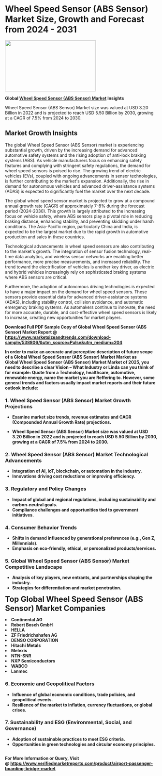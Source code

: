 <H1>Wheel Speed Sensor (ABS Sensor) Market Size, Growth and Forecast from 2024 - 2031</H1><img class="aligncenter size-medium wp-image-584254" src="https://thirdeyenews.in/wp-content/uploads/2024/09/Global-Market-Research-300x168.jpeg" alt="" width="300" height="168" /><p><strong>Global&nbsp;<a href="https://www.marketsizeandtrends.com/download-sample/538806/&amp;utm_source=Pulse&amp;utm_medium=204">Wheel Speed Sensor (ABS Sensor) Market</a> Insights</strong></p><p>Wheel Speed Sensor (ABS Sensor) Market size was valued at USD 3.20 Billion in 2022 and is projected to reach USD 5.50 Billion by 2030, growing at a CAGR of 7.5% from 2024 to 2030.</p><p><h2>Market Growth Insights</h2> <p>The global Wheel Speed Sensor (ABS Sensor) market is experiencing substantial growth, driven by the increasing demand for advanced automotive safety systems and the rising adoption of anti-lock braking systems (ABS). As vehicle manufacturers focus on enhancing safety features and complying with stringent safety regulations, the demand for wheel speed sensors is poised to rise. The growing trend of electric vehicles (EVs), coupled with ongoing advancements in sensor technologies, is further contributing to the market's expansion. Additionally, the rise in demand for autonomous vehicles and advanced driver-assistance systems (ADAS) is expected to significantly fuel the market over the next decade.</p> <p><strong></strong></p> <p>The global wheel speed sensor market is projected to grow at a compound annual growth rate (CAGR) of approximately 7-8% during the forecast period (2024-2030). This growth is largely attributed to the increasing focus on vehicle safety, where ABS sensors play a pivotal role in reducing braking distance, enhancing stability, and preventing skidding under harsh conditions. The Asia-Pacific region, particularly China and India, is expected to be the largest market due to the rapid growth in automotive production and sales in these countries.</p> <p>Technological advancements in wheel speed sensors are also contributing to the market's growth. The integration of sensor fusion technology, real-time data analytics, and wireless sensor networks are enabling better performance, more precise measurements, and increased reliability. The trend toward the electrification of vehicles is another key driver, as electric and hybrid vehicles increasingly rely on sophisticated braking systems where ABS sensors are critical.</p> <p>Furthermore, the adoption of autonomous driving technologies is expected to have a major impact on the demand for wheel speed sensors. These sensors provide essential data for advanced driver-assistance systems (ADAS), including stability control, collision avoidance, and automatic emergency braking systems. As automakers continue to innovate, the need for more accurate, durable, and cost-effective wheel speed sensors is likely to increase, creating new opportunities for market players.</p> <p><strong></p><p><span class=""><strong>Download Full PDF Sample Copy of Global Wheel Speed Sensor (ABS Sensor) Market Report</strong> @ <a href="https://www.marketsizeandtrends.com/download-sample/538806/&amp;utm_source=Pulse&amp;utm_medium=204" target="_blank">https://www.marketsizeandtrends.com/download-sample/538806/&amp;utm_source=Pulse&amp;utm_medium=204</a></span></p><p>In order to make an accurate and perceptive description of future scope of a Global&nbsp;Wheel Speed Sensor (ABS Sensor) Market Market as Global&nbsp;Wheel Speed Sensor (ABS Sensor) Market Market of 2025, you need to describe a clear Vision &ndash; What Industry or Linda can you think of for example: Quote from a Technology, healthcare, automotive, renewable energy, name the market you are Reffering to. However, some general trends and factors usually impact market reports and their future outlook include:</p><h3>1.&nbsp;<strong>Wheel Speed Sensor (ABS Sensor) Market Growth Projections</strong></h3><ul><li>Examine market size trends, revenue estimates and CAGR (Compounded Annual Growth Rate) projections.</li><li><p>Wheel Speed Sensor (ABS Sensor) Market size was valued at USD 3.20 Billion in 2022 and is projected to reach USD 5.50 Billion by 2030, growing at a CAGR of 7.5% from 2024 to 2030.</p></li></ul><h3>2.&nbsp;<strong>Wheel Speed Sensor (ABS Sensor) Market Technological Advancements</strong></h3><ul><li>Integration of AI, IoT, blockchain, or automation in the industry.</li><li>Innovations driving cost reductions or improving efficiency.</li></ul><h3>3.&nbsp;<strong>Regulatory and Policy Changes</strong></h3><ul><li>Impact of global and regional regulations, including sustainability and carbon-neutral goals.</li><li>Compliance challenges and opportunities tied to government initiatives.</li></ul><h3>4.&nbsp;<strong>Consumer Behavior Trends</strong></h3><ul><li>Shifts in demand influenced by generational preferences (e.g., Gen Z, Millennials).</li><li>Emphasis on eco-friendly, ethical, or personalized products/services.</li></ul><h3>5.&nbsp;<strong>Global Wheel Speed Sensor (ABS Sensor) Market Competitive Landscape</strong></h3><ul><li>Analysis of key players, new entrants, and partnerships shaping the industry.</li><li>Strategies for differentiation and market penetration.</li></ul><p data-pm-slice="1 1 []"><span style="color: inherit; font-family: inherit; font-size: 25px;">Top Global Wheel Speed Sensor (ABS Sensor) Market Companies</span></p><div class="" data-test-id=""><p><li>Continental AG</li><li> Robert Bosch GmbH</li><li> HELLA</li><li> ZF Friedrichshafen AG</li><li> DENSO CORPORATION</li><li> Hitachi Metals</li><li> Melexis</li><li> NTN-SNR</li><li> NXP Semiconductors</li><li> WABCO</li><li> Lanmec</li></p></div><h3>6.&nbsp;<strong>Economic and Geopolitical Factors</strong></h3><ul><li>Influence of global economic conditions, trade policies, and geopolitical events.</li><li>Resilience of the market to inflation, currency fluctuations, or global crises.</li></ul><h3>7.&nbsp;<strong>Sustainability and ESG (Environmental, Social, and Governance)</strong></h3><ul><li>Adoption of sustainable practices to meet ESG criteria.</li><li>Opportunities in green technologies and circular economy principles.</li></ul><h2><strong style="font-size: 14px;">For More Information or Query, Visit @&nbsp;</strong><a style="background-color: #ffffff; font-size: 14px;" href="https://www.marketsizeandtrends.com/report/wheel-speed-sensor-abs-sensor-market/" target="_blank">https://www.verifiedmarketreports.com/product/airport-passenger-boarding-bridge-market</a></h2>

